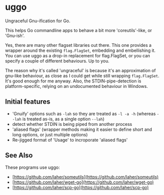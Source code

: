 uggo
=====

Ungraceful Gnu-ification for Go.

This helps Go commandline apps to behave a bit more 'coreutils'-like, or 'Gnu-ish'. 

Yes, there are many other flagset libraries out there.
This one provides a wrapper around the existing `flag.FlagSet`, embedding and embellishing it.
You can use uggo as a drop-in replacement for flag.FlagSet, or you can specify a couple of different behaviours. Up to you.

The reason why it's called 'ungraceful' is because it's an approximation of gnu-like behaviour, as close as I could get while still wrapping `flag.FlagSet`. 
It's good enough for me anyway. 
Also, the STDIN-pipe-detection is platform-specific, relying on an undocumented behaviour in Windows.

## Initial features

 * 'Gnuify' options such as `-lah` so they are treated as `-l -a -h` (whereas `--lah` is treated as-is, as a single option `--lah`)
 * detect whether STDIN is being piped from another process
 * 'aliased flags' (wrapper methods making it easier to define short and long options, or just multiple options)
 * Re-jigged format of 'Usage' to incroporate 'aliased flags'

## See Also

These programs use uggo:

 * [https://github.com/laher/someutils](https://github.com/laher/someutils)
 * [https://github.com/laher/wget-go](https://github.com/laher/wget-go)
 * [https://github.com/laher/scp-go](https://github.com/laher/scp-go)
